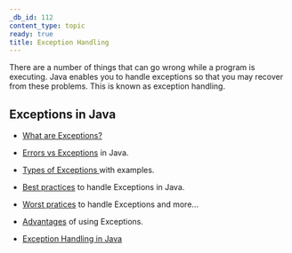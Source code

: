 ```yaml
---
_db_id: 112
content_type: topic
ready: true
title: Exception Handling
---
```


There are a number of things that can go wrong while a program is executing. Java enables you to handle exceptions so that you may recover from these problems. This is known as exception handling.


## Exceptions in Java
- [What are Exceptions?](https://www.geeksforgeeks.org/exceptions-in-java/) 

- [Errors vs Exceptions](https://www.geeksforgeeks.org/errors-v-s-exceptions-in-java/) in Java.

- [Types of Exceptions ](https://www.geeksforgeeks.org/types-of-exception-in-java-with-examples/) with examples.

- [Best practices](https://stackify.com/best-practices-exceptions-java/) to handle Exceptions in Java.

- [Worst pratices](https://stackabuse.com/exception-handling-in-java-a-complete-guide-with-best-and-worst-practices/) to handle Exceptions and more...

- [Advantages](https://docs.oracle.com/javase/tutorial/essential/exceptions/advantages.html) of using Exceptions.

- [Exception Handling in Java](https://www.scaler.com/topics/java/exception-handling-in-java/)